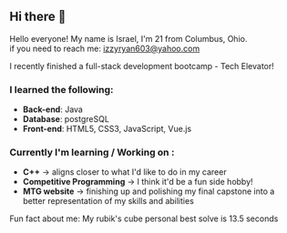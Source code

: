 ## Hi there 👋

<!--
**Israel-Ryan/Israel-Ryan** is a ✨ _special_ ✨ repository because its `README.md` (this file) appears on your GitHub profile.
-->

Hello everyone! My name is Israel, I'm 21 from Columbus, Ohio. <br>
    if you need to reach me: izzyryan603@yahoo.com

I recently finished a full-stack development bootcamp - Tech Elevator!

### I learned the following: <br>
 - **Back-end**: Java <br>
 - **Database**: postgreSQL <br>
 - **Front-end**: HTML5, CSS3, JavaScript, Vue.js <br>
 
### Currently I'm learning / Working on : <br>
 - **C++** -> aligns closer to what I'd like to do in my career <br>
 - **Competitive Programming** -> I think it'd be a fun side hobby! <br>
 - **MTG website** -> finishing up and polishing my final capstone into a better representation of my skills and abilities <br>

Fun fact about me: My rubik's cube personal best solve is 13.5 seconds
